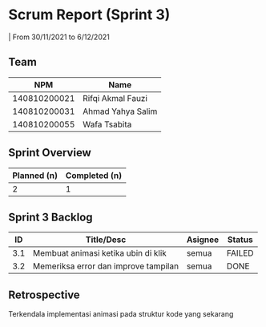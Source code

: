 # Scrum Report (Sprint 3)
| From 30/11/2021 to 6/12/2021

## Team 
| NPM           | Name        |
| ------------- |-------------|
| 140810200021  | Rifqi Akmal Fauzi    |
| 140810200031  | Ahmad Yahya Salim    |
| 140810200055  | Wafa Tsabita |

## Sprint Overview
| Planned (n)   | Completed (n) |
| ------------- |-------------- |
| 2             | 1             |

## Sprint 3 Backlog

| ID  | Title/Desc | Asignee | Status |
| --- | ---------- | ------- | ------ |
| 3.1 | Membuat animasi ketika ubin di klik | semua | FAILED |
| 3.2 | Memeriksa error dan improve tampilan | semua | DONE |


## Retrospective 

Terkendala implementasi animasi pada struktur kode yang sekarang

